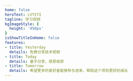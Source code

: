 ```yaml
---
home: false
heroText: LVYIYI
tagline: 学习视频
bgImageStyle: {
  height: '450px'
}
isShowTitleInHome: false
features:
- title: Yesterday
  details: 免费分享技术视频
- title: Today
  details: 基于分享、感恩收获
- title: Tomorrow
  details: 希望更多的爱好者能够参与进来，帮助这个项目更好的成长
---
```

